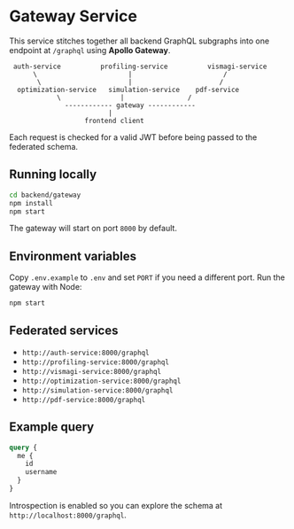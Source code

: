 # Gateway Service

This service stitches together all backend GraphQL subgraphs into one endpoint at `/graphql` using **Apollo Gateway**.

```
 auth-service          profiling-service          vismagi-service
      \                       |                       /
       \                      |                      /
  optimization-service   simulation-service    pdf-service
            \               |                /
              ------------ gateway ------------
                         |
                   frontend client
```

Each request is checked for a valid JWT before being passed to the federated schema.

## Running locally

```bash
cd backend/gateway
npm install
npm start
```

The gateway will start on port `8000` by default.

## Environment variables

Copy `.env.example` to `.env` and set `PORT` if you need a different port.
Run the gateway with Node:

```bash
npm start
```

## Federated services

- `http://auth-service:8000/graphql`
- `http://profiling-service:8000/graphql`
- `http://vismagi-service:8000/graphql`
- `http://optimization-service:8000/graphql`
- `http://simulation-service:8000/graphql`
- `http://pdf-service:8000/graphql`

## Example query

```graphql
query {
  me {
    id
    username
  }
}
```

Introspection is enabled so you can explore the schema at `http://localhost:8000/graphql`.
